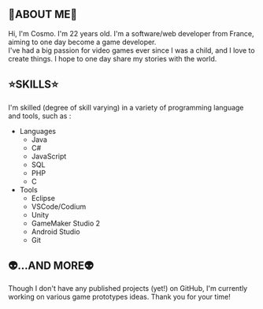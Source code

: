 ## 🌠ABOUT ME🌠

Hi, I'm Cosmo. I'm 22 years old. I'm a software/web developer from France, aiming to one day become a game developer.   
I've had a big passion for video games ever since I was a child, and I love to create things. I hope to one day share my stories with the world.

## ⭐SKILLS⭐

I'm skilled (degree of skill varying) in a variety of programming language and tools, such as :

- Languages
  - Java
  - C#
  - JavaScript
  - SQL
  - PHP
  - C
- Tools
  - Eclipse
  - VSCode/Codium
  - Unity
  - GameMaker Studio 2
  - Android Studio
  - Git
  
## 👽...AND MORE👽

Though I don't have any published projects (yet!) on GitHub, I'm currently working on various game prototypes ideas.
Thank you for your time!



<!---
CosmicRadiocity/CosmicRadiocity is a ✨ special ✨ repository because its `README.md` (this file) appears on your GitHub profile.
You can click the Preview link to take a look at your changes.
--->
